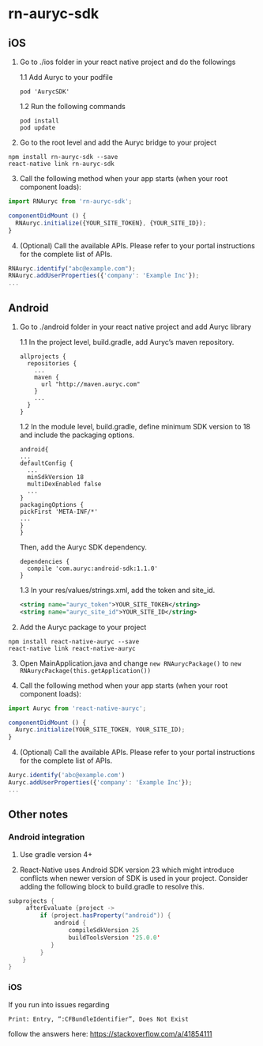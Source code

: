 
# rn-auryc-sdk

## iOS
1. Go to ./ios folder in your react native project and do the followings

    1.1 Add Auryc to your podfile
    ```
    pod 'AurycSDK'
    ```
    1.2 Run the following commands
    ```
    pod install
    pod update
    ```

2. Go to the root level and add the Auryc bridge to your project

  ```
  npm install rn-auryc-sdk --save
  react-native link rn-auryc-sdk
  ```

3. Call the following method when your app starts (when your root component loads):
```javascript
import RNAuryc from 'rn-auryc-sdk';

componentDidMount () {
  RNAuryc.initialize({YOUR_SITE_TOKEN}, {YOUR_SITE_ID});
}
```

4. (Optional) Call the available APIs. Please refer to your portal instructions for the complete list of APIs.
```javascript
RNAuryc.identify("abc@example.com");
RNAuryc.addUserProperties({'company': 'Example Inc'});
...
```

## Android
1. Go to ./android folder in your react native project and add Auryc library

    1.1 In the project level, build.gradle, add Auryc’s maven repository.
    ```
    allprojects {
      repositories {
        ...
        maven {
          url "http://maven.auryc.com"
        }
        ...
      }
    }
    ```

    1.2  In the module level, build.gradle, define minimum SDK version to 18 and include the packaging options.
    ```
    android{
    ...
    defaultConfig {
      ...
      minSdkVersion 18
      multiDexEnabled false
      ...
    }
    packagingOptions {
    pickFirst 'META-INF/*'
    ...
    }
    }
    ```

    Then, add the Auryc SDK dependency.
    ```
    dependencies {
      compile 'com.auryc:android-sdk:1.1.0'
    }
    ```

    1.3 In your res/values/strings.xml, add the token and site_id.
    ```xml
    <string name="auryc_token">YOUR_SITE_TOKEN</string>
    <string name="auryc_site_id">YOUR_SITE_ID</string>
    ```

2. Add the Auryc package to your project
```
npm install react-native-auryc --save
react-native link react-native-auryc
```

3. Open MainApplication.java and change
`new RNAurycPackage()`
to
`
new RNAurycPackage(this.getApplication())
`

4. Call the following method when your app starts (when your root component loads):
```javascript
import Auryc from 'react-native-auryc';

componentDidMount () {
  Auryc.initialize(YOUR_SITE_TOKEN, YOUR_SITE_ID);
}
```

4. (Optional) Call the available APIs. Please refer to your portal instructions for the complete list of APIs.
```javascript
Auryc.identify('abc@example.com')
Auryc.addUserProperties({'company': 'Example Inc'});
...
```
## Other notes
### Android integration
1. Use gradle version 4+

2. React-Native uses Android SDK version 23 which might introduce conflicts when newer version of SDK is used in your project.
Consider adding the following block to build.gradle to resolve this.
```Java
subprojects {
     afterEvaluate {project ->
         if (project.hasProperty("android")) {
             android {
                 compileSdkVersion 25
                 buildToolsVersion '25.0.0'
            }
         }
    }
}
```

### iOS
If you run into issues regarding
```
Print: Entry, “:CFBundleIdentifier”, Does Not Exist

```

follow the answers here: https://stackoverflow.com/a/41854111
